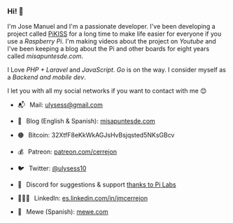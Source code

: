### Hi! 👋

I'm Jose Manuel and I'm a passionate developer. I've been developing a project called [PiKISS](https://github.com/jmcerrejon/PiKISS) for a long time to make life easier for everyone if you use a *Raspberry Pi*. I'm making videos about the project on *Youtube* and I've been keeping a blog about the Pi and other boards for eight years called *misapuntesde.com*.

I Love *PHP + Laravel* and *JavaScript*. *Go* is on the way. I consider myself as a *Backend and mobile dev*.

I let you with all my social networks if you want to contact with me 😊

* 📬⠀Mail: <ulysess@gmail.com>

* 📖⠀Blog (English & Spanish): [misapuntesde.com](https://misapuntesde.com/)

* 🟠⠀Bitcoin: 32XtfF8eKkWkAGJsHvBsjqsted5NKsGBcv

* 💰⠀Patreon: [patreon.com/cerrejon](https://www.patreon.com/cerrejon?fan_landing=true)

* 🐦⠀Twitter: [@ulysess10](https://twitter.com/ulysess10)

* 👾⠀Discord for suggestions & support [thanks to Pi Labs](https://discord.gg/Y7WFeC5) 

* 👨🏻‍💻⠀LinkedIn: [es.linkedin.com/in/jmcerrejon](https://es.linkedin.com/in/jmcerrejon/)

* 📣⠀Mewe (Spanish): [mewe.com](https://mewe.com/group/5c6bbed8f0e71669f228c457)
